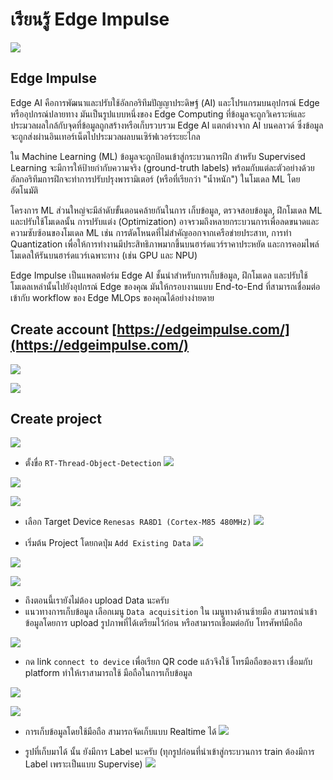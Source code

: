 # เรียนรู้ Edge Impulse

![](./images/9_edge_impulse.png)

## Edge Impulse
Edge AI คือการพัฒนาและปรับใช้อัลกอริทึมปัญญาประดิษฐ์ (AI) และโปรแกรมบนอุปกรณ์ Edge หรืออุปกรณ์ปลายทาง มันเป็นรูปแบบหนึ่งของ Edge Computing ที่ข้อมูลจะถูกวิเคราะห์และประมวลผลใกล้กับจุดที่ข้อมูลถูกสร้างหรือเก็บรวบรวม Edge AI แตกต่างจาก AI บนคลาวด์ ซึ่งข้อมูลจะถูกส่งผ่านอินเทอร์เน็ตไปประมวลผลบนเซิร์ฟเวอร์ระยะไกล

ใน Machine Learning (ML) ข้อมูลจะถูกป้อนเข้าสู่กระบวนการฝึก สำหรับ Supervised Learning จะมีการให้ป้ายกำกับความจริง (ground-truth labels) พร้อมกับแต่ละตัวอย่างด้วย อัลกอริทึมการฝึกจะทำการปรับปรุงพารามิเตอร์ (หรือที่เรียกว่า "น้ำหนัก") ในโมเดล ML โดยอัตโนมัติ

โครงการ ML ส่วนใหญ่จะมีลำดับขั้นตอนคล้ายกันในการ เก็บข้อมูล, ตรวจสอบข้อมูล, ฝึกโมเดล ML และปรับใช้โมเดลนั้น การปรับแต่ง (Optimization) อาจรวมถึงหลายกระบวนการเพื่อลดขนาดและความซับซ้อนของโมเดล ML เช่น การตัดโหนดที่ไม่สำคัญออกจากเครือข่ายประสาท, การทำ Quantization เพื่อให้การทำงานมีประสิทธิภาพมากขึ้นบนฮาร์ดแวร์ราคาประหยัด และการคอมไพล์โมเดลให้รันบนฮาร์ดแวร์เฉพาะทาง (เช่น GPU และ NPU)

Edge Impulse เป็นแพลตฟอร์ม Edge AI ชั้นนำสำหรับการเก็บข้อมูล, ฝึกโมเดล และปรับใช้โมเดลเหล่านั้นไปยังอุปกรณ์ Edge ของคุณ มันให้กรอบงานแบบ End-to-End ที่สามารถเชื่อมต่อเข้ากับ workflow ของ Edge MLOps ของคุณได้อย่างง่ายดาย

## Create account [https://edgeimpulse.com/](https://edgeimpulse.com/)

![](./images/9_edge_impulse_web.png)  

![](./images/9_login.png)

## Create project

![](./images/9_create_new_project.png)

- ตั้งขื่อ ``RT-Thread-Object-Detection``
![](./images/9_project1.png)

![](./images/9_project2.png)

![](./images/9_project3.png)

- เลือก Target Device ``Renesas RA8D1 (Cortex-M85 480MHz)``
![](./images/9_project4.png)

- เริ่มต้น Project โดยกดปุ่ม ``Add Existing Data`` 
![](./images/9_project5.png)

![](./images/9_project6.png)

![](./images/9_project7.png)

- ถึงตอนนี้เรายังไม่ต้อง upload Data นะครับ 
- แนวทางการเก็บข้อมูล เลือกเมนู ``Data acquisition`` ใน เมนูทางด้านซ้ายมือ สามารถนำเข้าข้อมูลโดยการ upload รูปภาพที่ได้เตรียมไว้ก่อน หรือสามารถเชื่อมต่อกับ โทรศัพท์มือถือ 
  
![](./images/9_project8.png)

- กด link ``connect to device`` เพื่อเรียก QR code แล้วจึงใช้ โทรมือถือของเรา เชื่อมกับ platform ทำให้เราสามารถใช้ มือถือในการเก็บข้อมูล

![](./images/9_project9.png)

![](./images/9_project10.png)

- การเก็บข้อมูลโดยใช้มือถือ สามารถจัดเก็บแบบ Realtime ได้
![](./images/9_project11.png)

- รูปที่เก็บมาได้ นั้น ยังมีการ Label นะครับ (ทุกรูปก่อนที่นำเข้าสู่กระบวนการ train ต้องมีการ Label เพราะเป็นแบบ Supervise)
![](./images/9_project12.png)